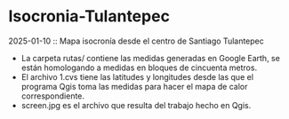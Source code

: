 # Isocronia-Tulantepec
2025-01-10 :: Mapa isocronía desde el centro de Santiago Tulantepec
- La carpeta rutas/ contiene las medidas generadas en Google Earth, se están homologando a medidas en bloques de cincuenta metros.
- El archivo 1.cvs tiene las latitudes y longitudes desde las que el programa Qgis toma las medidas para hacer el mapa de calor correspondiente.
- screen.jpg es el archivo que resulta del trabajo hecho en Qgis.
